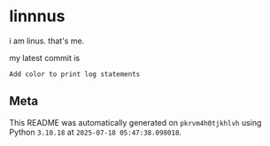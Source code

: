 # linnnus

i am linus. that's me.

my latest commit is

```
Add color to print log statements
```

## Meta

This README was automatically generated on `pkrvm4h0tjkhlvh` using Python
`3.10.18` at `2025-07-18 05:47:38.098018`.
